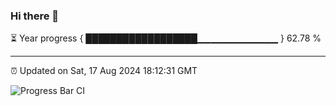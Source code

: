 ### Hi there 👋

⏳ Year progress { ██████████████████▁▁▁▁▁▁▁▁▁▁▁▁ } 62.78 %

---

⏰ Updated on Sat, 17 Aug 2024 18:12:31 GMT

![Progress Bar CI](https://github.com/code-lakshay/GitHub-Actions-Demo/workflows/Progress%20Bar%20CI/badge.svg)
